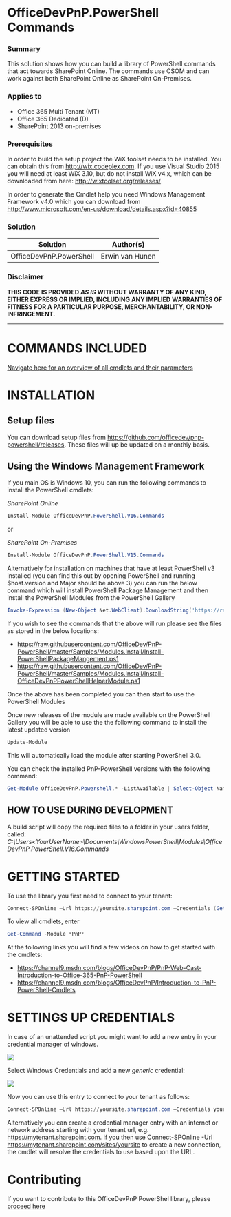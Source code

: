 # OfficeDevPnP.PowerShell Commands #

### Summary ###
This solution shows how you can build a library of PowerShell commands that act towards SharePoint Online. The commands use CSOM and can work against both SharePoint Online as SharePoint On-Premises.

### Applies to ###
-  Office 365 Multi Tenant (MT)
-  Office 365 Dedicated (D)
-  SharePoint 2013 on-premises

### Prerequisites ###
In order to build the setup project the WiX toolset needs to be installed. You can obtain this from http://wix.codeplex.com. If you use Visual Studio 2015 you will need at least WiX 3.10, but do not install WiX v4.x, which can be downloaded from here: http://wixtoolset.org/releases/

In order to generate the Cmdlet help you need Windows Management Framework v4.0 which you can download from http://www.microsoft.com/en-us/download/details.aspx?id=40855

### Solution ###
Solution | Author(s)
---------|----------
OfficeDevPnP.PowerShell | Erwin van Hunen

### Disclaimer ###
**THIS CODE IS PROVIDED *AS IS* WITHOUT WARRANTY OF ANY KIND, EITHER EXPRESS OR IMPLIED, INCLUDING ANY IMPLIED WARRANTIES OF FITNESS FOR A PARTICULAR PURPOSE, MERCHANTABILITY, OR NON-INFRINGEMENT.**


----------

# COMMANDS INCLUDED #
[Navigate here for an overview of all cmdlets and their parameters](Documentation/readme.md)

# INSTALLATION #

## Setup files ##
You can download setup files from https://github.com/officedev/pnp-powershell/releases. These files will up be updated on a monthly basis.

## Using the Windows Management Framework ##

If you main OS is Windows 10, you can run the following commands to install the PowerShell cmdlets:

_SharePoint Online_
```powershell
Install-Module OfficeDevPnP.PowerShell.V16.Commands
```
or

_SharePoint On-Premises_
```powershell
Install-Module OfficeDevPnP.PowerShell.V15.Commands
```

Alternatively for installation on machines that have at least PowerShell v3 installed (you can find this out by opening PowerShell and running $host.version and Major should be above 3) you can run the below command which will install PowerShell Package Management and then install the PowerShell Modules from the PowerShell Gallery

```powershell
Invoke-Expression (New-Object Net.WebClient).DownloadString('https://raw.githubusercontent.com/OfficeDev/PnP-PowerShell/master/Samples/Modules.Install/Install-OfficeDevPnPPowerShell.ps1')
```

If you wish to see the commands that the above will run please see the files as stored in the below locations:
* https://raw.githubusercontent.com/OfficeDev/PnP-PowerShell/master/Samples/Modules.Install/Install-PowerShellPackageMangement.ps1
* https://raw.githubusercontent.com/OfficeDev/PnP-PowerShell/master/Samples/Modules.Install/Install-OfficeDevPnPPowerShellHelperModule.ps1

Once the above has been completed you can then start to use the PowerShell Modules

Once new releases of the module are made available on the PowerShell Gallery you will be able to use the the following command to install the latest updated version

```powershell
Update-Module
``` 

This will automatically load the module after starting PowerShell 3.0.

You can check the installed PnP-PowerShell versions with the following command:

```powershell
Get-Module OfficeDevPnP.Powershell.* -ListAvailable | Select-Object Name,Version | Sort-Object Version -Descending
```

## HOW TO USE DURING DEVELOPMENT ##

A build script will copy the required files to a folder in your users folder, called:
*C:\Users\<YourUserName>\Documents\WindowsPowerShell\Modules\OfficeDevPnP.PowerShell.V16.Commands*

# GETTING STARTED #

To use the library you first need to connect to your tenant:

```powershell
Connect-SPOnline –Url https://yoursite.sharepoint.com –Credentials (Get-Credential)
```

To view all cmdlets, enter

```powershell
Get-Command -Module *PnP*
```

At the following links you will find a few videos on how to get started with the cmdlets:

* https://channel9.msdn.com/blogs/OfficeDevPnP/PnP-Web-Cast-Introduction-to-Office-365-PnP-PowerShell
* https://channel9.msdn.com/blogs/OfficeDevPnP/Introduction-to-PnP-PowerShell-Cmdlets

# SETTINGS UP CREDENTIALS #
In case of an unattended script you might want to add a new entry in your credential manager of windows. 

![](http://i.imgur.com/6NiMaFL.png)
 
Select Windows Credentials and add a new *generic* credential:

![](http://i.imgur.com/rhtgL1U.png)
 
Now you can use this entry to connect to your tenant as follows:

```powershell
Connect-SPOnline –Url https://yoursite.sharepoint.com –Credentials yourlabel
```

Alternatively you can create a credential manager entry with an internet or network address starting with your tenant url, e.g. https://mytenant.sharepoint.com. If you then use Connect-SPOnline -Url https://mytenant.sharepoint.com/sites/yoursite
to create a new connection, the cmdlet will resolve the credentials to use based upon the URL.

# Contributing #

If you want to contribute to this OfficeDevPnP PowerShel library, please [proceed here](CONTRIBUTING.md)
